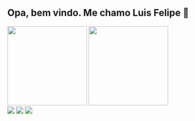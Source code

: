 ## Opa, bem vindo.  Me chamo Luis Felipe 🙂


<div>
<img height="180em" src="https://github-readme-stats.vercel.app/api?username=luisfelipeandrade19&show_icons=true&theme=dark"/>
<img height="180em" src="https://github-readme-stats.vercel.app/api/top-langs/?username=luisfelipeandrade19&layout=compact&langs_count=16&theme=dark"/>
</div>

<div> 
  <a href="https://instagram.com/felipeandrade.19" target="_blank"><img src="https://img.shields.io/badge/-Instagram-%23E4405F?style=for-the-badge&logo=instagram&logoColor=white" target="_blank"></a>
  <a href = "mailto:luisfelipe7014feups@gmail.com"><img src="https://img.shields.io/badge/-Gmail-%23333?style=for-the-badge&logo=gmail&logoColor=white" target="_blank"></a>
  <a href="https://www.linkedin.com/in/felipeandrade19/" target="_blank"><img src="https://img.shields.io/badge/-LinkedIn-%230077B5?style=for-the-badge&logo=linkedin&logoColor=white" target="_blank"></a> 
</div>
